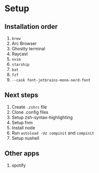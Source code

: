 # Setup

## Installation order
1. `brew`
2. Arc Browser
3. Ghostty terminal
4. Raycast
5. `nvim`
6. `starship`
7. `bat`
8. `fzf`
9. `--cask font-jetbrains-mono-nerd-font`

## Next steps
1. Create `.zshrc` file
2. Clone .config files
1. Setup zsh-syntax-highlighting
2. Setup fnm
3. Install node
4. Run `autoload -Uz compinit` and `compinit`
5. Setup nushell

## Other apps
1. spotify
